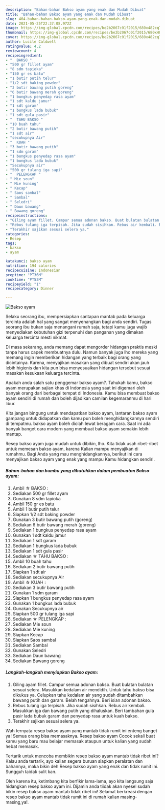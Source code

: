 ```yaml
---
description: "Bahan-bahan Bakso ayam yang enak dan Mudah Dibuat"
title: "Bahan-bahan Bakso ayam yang enak dan Mudah Dibuat"
slug: 404-bahan-bahan-bakso-ayam-yang-enak-dan-mudah-dibuat
date: 2021-05-25T22:37:08.972Z
image: https://img-global.cpcdn.com/recipes/be2b2067c01f2015/680x482cq70/bakso-ayam-foto-resep-utama.jpg
thumbnail: https://img-global.cpcdn.com/recipes/be2b2067c01f2015/680x482cq70/bakso-ayam-foto-resep-utama.jpg
cover: https://img-global.cpcdn.com/recipes/be2b2067c01f2015/680x482cq70/bakso-ayam-foto-resep-utama.jpg
author: Lucile Caldwell
ratingvalue: 4.2
reviewcount: 4
recipeingredient:
- "  BAKSO "
- "500 gr fillet ayam"
- "8 sdm tapioka"
- "150 gr es batu"
- "1 butir putih telur"
- "1/2 sdt baking powder"
- "3 butir bawang putih goreng"
- "6 butir bawang merah goreng"
- "1 bungkus penyedap rasa ayam"
- "1 sdt kaldu jamur"
- "1 sdt garam"
- "1 bungkus lada bubuk"
- "1 sdt gula pasir"
- "  TAHU BAKSO "
- "10 buah tahu"
- "2 butir bawang putih"
- "1 sdt air"
- "secukupnya Air"
- "  KUAH "
- "3 butir bawang putih"
- "1 sdm garam"
- "1 bungkus penyedap rasa ayam"
- "1 bungkus lada bubuk"
- "Secukupnya air"
- "500 gr tulang iga sapi"
- "  PELENGKAP "
- " Mie soun"
- " Mie kuning"
- " Kecap"
- " Saos sambal"
- " Sambal"
- " Seledri"
- " Daun bawang"
- " Bawang goreng"
recipeinstructions:
- "Giling ayam fillet. Campur semua adonan bakso. Buat bulatan bulatan sesuai selera. Masukkan kedalam air mendidih. Untuk tahu bakso bisa dikukus ya. Celupkan tahu kedalam air yang sudah ditambahkan bawang putih dan garam. Belah tengahnya. Beri isian adonan bakso."
- "Rebus tulang iga terpisah. Jika sudah sisihkan. Rebus air kembali. Masukkan iga dan bawang putih yang dihaluskan. Beri tambahan gula pasir lada bubuk garam dan penyedap rasa untuk kuah bakso."
- "Terakhir sajikan sesuai selera ya."
categories:
- Resep
tags:
- bakso
- ayam

katakunci: bakso ayam 
nutrition: 194 calories
recipecuisine: Indonesian
preptime: "PT36M"
cooktime: "PT53M"
recipeyield: "1"
recipecategory: Dinner

---
```



![Bakso ayam](https://img-global.cpcdn.com/recipes/be2b2067c01f2015/680x482cq70/bakso-ayam-foto-resep-utama.jpg)

Selaku seorang ibu, mempersiapkan santapan mantab pada keluarga tercinta adalah hal yang sangat menyenangkan bagi anda sendiri. Tugas seorang ibu bukan saja menangani rumah saja, tetapi kamu juga wajib menyediakan kebutuhan gizi terpenuhi dan panganan yang dimakan keluarga tercinta mesti nikmat.

Di masa  sekarang, anda memang dapat mengorder hidangan praktis meski tanpa harus capek membuatnya dulu. Namun banyak juga lho mereka yang memang ingin memberikan hidangan yang terbaik bagi orang yang dicintainya. Karena, menyajikan masakan yang dibuat sendiri akan jauh lebih higienis dan kita pun bisa menyesuaikan hidangan tersebut sesuai masakan kesukaan keluarga tercinta. 



Apakah anda salah satu penggemar bakso ayam?. Tahukah kamu, bakso ayam merupakan sajian khas di Indonesia yang saat ini digemari oleh banyak orang dari berbagai tempat di Indonesia. Kamu bisa membuat bakso ayam sendiri di rumah dan boleh dijadikan camilan kegemaranmu di hari libur.

Kita jangan bingung untuk mendapatkan bakso ayam, lantaran bakso ayam gampang untuk didapatkan dan kamu pun boleh menghidangkannya sendiri di tempatmu. bakso ayam boleh diolah lewat beragam cara. Saat ini ada banyak banget cara modern yang membuat bakso ayam semakin lebih mantap.

Resep bakso ayam juga mudah untuk dibikin, lho. Kita tidak usah ribet-ribet untuk memesan bakso ayam, karena Kalian mampu menyajikan di rumahmu. Bagi Anda yang mau menghidangkannya, berikut ini cara menyajikan bakso ayam yang enak yang mampu Kamu hidangkan sendiri.

<!--inarticleads1-->

##### Bahan-bahan dan bumbu yang dibutuhkan dalam pembuatan Bakso ayam:

1. Ambil  ☆ BAKSO :
1. Sediakan 500 gr fillet ayam
1. Gunakan 8 sdm tapioka
1. Ambil 150 gr es batu
1. Ambil 1 butir putih telur
1. Siapkan 1/2 sdt baking powder
1. Gunakan 3 butir bawang putih (goreng)
1. Sediakan 6 butir bawang merah (goreng)
1. Sediakan 1 bungkus penyedap rasa ayam
1. Gunakan 1 sdt kaldu jamur
1. Sediakan 1 sdt garam
1. Sediakan 1 bungkus lada bubuk
1. Sediakan 1 sdt gula pasir
1. Sediakan  ☆ TAHU BAKSO :
1. Ambil 10 buah tahu
1. Sediakan 2 butir bawang putih
1. Siapkan 1 sdt air
1. Sediakan secukupnya Air
1. Ambil  ☆ KUAH :
1. Sediakan 3 butir bawang putih
1. Gunakan 1 sdm garam
1. Siapkan 1 bungkus penyedap rasa ayam
1. Gunakan 1 bungkus lada bubuk
1. Gunakan Secukupnya air
1. Siapkan 500 gr tulang iga sapi
1. Sediakan  ☆ PELENGKAP :
1. Sediakan  Mie soun
1. Sediakan  Mie kuning
1. Siapkan  Kecap
1. Siapkan  Saos sambal
1. Sediakan  Sambal
1. Gunakan  Seledri
1. Sediakan  Daun bawang
1. Sediakan  Bawang goreng




<!--inarticleads2-->

##### Langkah-langkah menyiapkan Bakso ayam:

1. Giling ayam fillet. Campur semua adonan bakso. Buat bulatan bulatan sesuai selera. Masukkan kedalam air mendidih. Untuk tahu bakso bisa dikukus ya. Celupkan tahu kedalam air yang sudah ditambahkan bawang putih dan garam. Belah tengahnya. Beri isian adonan bakso.
1. Rebus tulang iga terpisah. Jika sudah sisihkan. Rebus air kembali. Masukkan iga dan bawang putih yang dihaluskan. Beri tambahan gula pasir lada bubuk garam dan penyedap rasa untuk kuah bakso.
1. Terakhir sajikan sesuai selera ya.




Wah ternyata resep bakso ayam yang mantab tidak rumit ini enteng banget ya! Semua orang bisa memasaknya. Resep bakso ayam Cocok sekali buat kamu yang baru mau belajar memasak ataupun untuk kalian yang sudah hebat memasak.

Tertarik untuk mencoba membikin resep bakso ayam mantab tidak ribet ini? Kalau anda tertarik, ayo kalian segera buruan siapkan peralatan dan bahannya, maka bikin deh Resep bakso ayam yang enak dan tidak rumit ini. Sungguh taidak sulit kan. 

Oleh karena itu, ketimbang kita berfikir lama-lama, ayo kita langsung saja hidangkan resep bakso ayam ini. Dijamin anda tiidak akan nyesel sudah bikin resep bakso ayam mantab tidak ribet ini! Selamat berkreasi dengan resep bakso ayam mantab tidak rumit ini di rumah kalian masing-masing,ya!.

